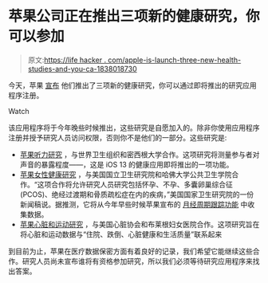 # 苹果公司正在推出三项新的健康研究，你可以参加

> 原文:[https://life hacker . com/apple-is-launch-three-new-health-studies-and-you-ca-1838018730](https://lifehacker.com/apple-is-launching-three-new-health-studies-and-you-ca-1838018730)

今天，苹果 [宣布](https://lifehacker.com/everything-from-todays-apple-event-that-actually-matter-1838013573) 他们推出了三项新的健康研究，你可以通过即将推出的研究应用程序注册。

Watch

该应用程序将于今年晚些时候推出，这些研究是自愿加入的。除非你使用应用程序注册并授予研究人员访问权限，否则你不是他们的一部分。这些研究是:

*   [苹果听力研究](https://www.mlive.com/news/ann-arbor/2019/09/university-of-michigan-teams-up-with-apple-for-research-on-hearing-health.html) ，与世界卫生组织和密西根大学合作。这项研究将测量参与者对声音的暴露程度——，这是 iOS 13 的健康应用即将推出的一项功能。
*   [苹果女性健康研究](https://www.nih.gov/news-events/news-releases/nih-partners-apple-harvard-university-womens-health-study) ，与美国国立卫生研究院和哈佛大学公共卫生学院合作。“这项合作将允许研究人员研究包括怀孕、不孕、多囊卵巢综合征(PCOS)、绝经过渡期和骨质疏松症在内的疾病，”美国国家卫生研究院的一份新闻稿说。据推测，它将从今年早些时候苹果宣布的 [月经周期跟踪功能](https://vitals.lifehacker.com/why-apples-period-tracker-data-is-more-private-than-oth-1835248220) 中收集数据。
*   [苹果心脏和运动研究](https://www.apple.com/newsroom/2019/09/apple-announces-three-groundbreaking-health-studies/) ，与美国心脏协会和布莱根妇女医院合作。这项研究旨在将心脏和运动数据与“住院、跌倒、心脏健康和生活质量”联系起来

到目前为止，苹果在医疗数据保密方面有着良好的记录，我们希望它能继续这些合作。研究人员尚未宣布谁将有资格参加研究，所以我们必须等待研究应用程序来找出答案。